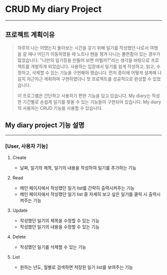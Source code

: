 # CRUD My diary Project
------------------
## 프로젝트 계획이유
> 하루의 나는 어땠는지 돌아보는 시간을 갖기 위해 일기를 작성했던 나로서 여행을 갈 때나 어딘가 이동하였을 때 노트나 펜을 챙겨 다니는 불편함이 있는 경우가 많았습니다. "나만의 일기장을 만들어 보면 어떨까?"라는 생각을 바탕으로 프로젝트를 개발하게 되었습니다. 사용하는 입장에서 일기를 쉽게 작성하고, 읽고, 수정하고, 삭제할 수 있는 기능을 구현해야 했습니다. 먼저 종이에 어떻게 설계해 나갈지 차근차근 계획하며 구현하였더니 첫 프로젝트를 성공적으로 완성할 수 있었습니다.
>
> 이 프로그램은 간단하고 사용하기 편한 기능을 담고 있습니다. My diary는 작성한 기간별로 손쉽게 일기를 찾을 수 있는 기능들이 구현되어 있습니다.
> My diary의 사용자는 CRUD 기능을 사용할 수 있습니다.

## My diary project 기능 설명
------------------
### [User, 사용자 기능]
1. Create
   + 날짜, 일기의 제목, 일기의 내용을 작성하여 일기를 추가하는 기능
  
2. Read
   + 메인 페이지에서 작성했던 일기 list를 간략히 출력시켜주는 기능
   + 메인 페이지에서 작성했던 일기 list 중 자세히 보고 싶은 일기를 클릭 시 출력시켜주는 기능

3. Update
   + 작성했던 일기의 제목을 수정할 수 있는 기능
   + 작성했던 일기의 내용을 수정할 수 있는 기능
  
4. Delete
   + 작성했던 일기를 삭제할 수 있는 기능
  
5. List
   + 원하는 년도, 월별로 검색하면 저장된 일기 list를 보여주는 기능
